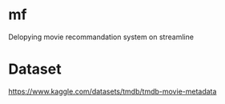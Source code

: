 # mf
Delopying movie recommandation system on streamline
# Dataset 
https://www.kaggle.com/datasets/tmdb/tmdb-movie-metadata
